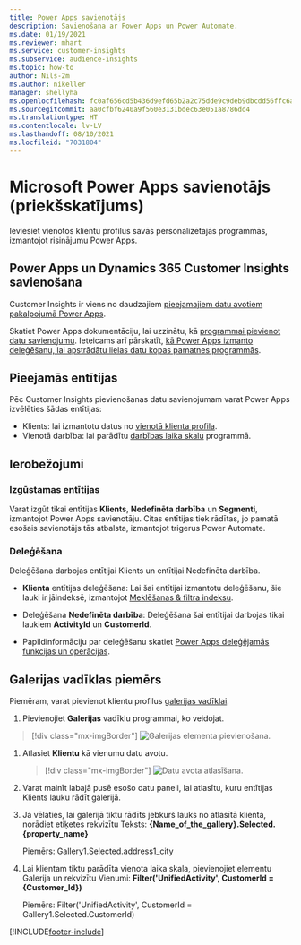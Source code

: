 ```yaml
---
title: Power Apps savienotājs
description: Savienošana ar Power Apps un Power Automate.
ms.date: 01/19/2021
ms.reviewer: mhart
ms.service: customer-insights
ms.subservice: audience-insights
ms.topic: how-to
author: Nils-2m
ms.author: nikeller
manager: shellyha
ms.openlocfilehash: fc0af656cd5b436d9efd65b2a2c75dde9c9deb9dbcdd56ffc6a960f5878a631f
ms.sourcegitcommit: aa0cfbf6240a9f560e3131bdec63e051a8786dd4
ms.translationtype: HT
ms.contentlocale: lv-LV
ms.lasthandoff: 08/10/2021
ms.locfileid: "7031804"
---
```

# <a name="microsoft-power-apps-connector-preview"></a>Microsoft Power Apps savienotājs (priekšskatījums)

Ieviesiet vienotos klientu profilus savās personalizētajās programmās, izmantojot risinājumu Power Apps.

## <a name="connect-power-apps-and-dynamics-365-customer-insights"></a>Power Apps un Dynamics 365 Customer Insights savienošana

Customer Insights ir viens no daudzajiem [pieejamajiem datu avotiem pakalpojumā Power Apps](/powerapps/maker/canvas-apps/working-with-data-sources).

Skatiet Power Apps dokumentāciju, lai uzzinātu, kā [programmai pievienot datu savienojumu](/powerapps/maker/canvas-apps/add-data-connection). Ieteicams arī pārskatīt, [kā Power Apps izmanto deleģēšanu, lai apstrādātu lielas datu kopas pamatnes programmās](/powerapps/maker/canvas-apps/delegation-overview).

## <a name="available-entities"></a>Pieejamās entītijas

Pēc Customer Insights pievienošanas datu savienojumam varat Power Apps izvēlēties šādas entītijas:

- Klients: lai izmantotu datus no [vienotā klienta profila](customer-profiles.md).
- Vienotā darbība: lai parādītu [darbības laika skalu](activities.md) programmā.

## <a name="limitations"></a>Ierobežojumi

### <a name="retrievable-entities"></a>Izgūstamas entītijas

Varat izgūt tikai entītijas **Klients**, **Nedefinēta darbība** un **Segmenti**, izmantojot Power Apps savienotāju. Citas entītijas tiek rādītas, jo pamatā esošais savienotājs tās atbalsta, izmantojot trigerus Power Automate.  

### <a name="delegation"></a>Deleģēšana

Deleģēšana darbojas entītijai Klients un entītijai Nedefinēta darbība. 

- **Klienta** entītijas deleģēšana: Lai šai entītijai izmantotu deleģēšanu, šie lauki ir jāindeksē, izmantojot [Meklēšanas & filtra indeksu](search-filter-index.md).  

- Deleģēšana **Nedefinēta darbība**: Deleģēšana šai entītijai darbojas tikai laukiem **ActivityId** un **CustomerId**.  

- Papildinformāciju par deleģēšanu skatiet [Power Apps deleģējamās funkcijas un operācijas](/connectors/commondataservice/#power-apps-delegable-functions-and-operations-for-the-cds-for-apps). 

## <a name="example-gallery-control"></a>Galerijas vadīklas piemērs

Piemēram, varat pievienot klientu profilus [galerijas vadīklai](/powerapps/maker/canvas-apps/add-gallery).

1. Pievienojiet **Galerijas** vadīklu programmai, ko veidojat.

> [!div class="mx-imgBorder"]
> ![Galerijas elementa pievienošana.](media/connector-powerapps9.png "Galerijas elementa pievienošana")

1. Atlasiet **Klientu** kā vienumu datu avotu.

    > [!div class="mx-imgBorder"]
    > ![Datu avota atlasīšana.](media/choose-datasource-powerapps.png "Datu avota atlasīšana")

1. Varat mainīt labajā pusē esošo datu paneli, lai atlasītu, kuru entītijas Klients lauku rādīt galerijā.

1. Ja vēlaties, lai galerijā tiktu rādīts jebkurš lauks no atlasītā klienta, norādiet etiķetes rekvizītu Teksts: **{Name_of_the_gallery}.Selected.{property_name}**

    Piemērs: Gallery1.Selected.address1_city

1. Lai klientam tiktu parādīta vienota laika skala, pievienojiet elementu Galerija un rekvizītu Vienumi: **Filter('UnifiedActivity', CustomerId = {Customer_Id})**

    Piemērs: Filter('UnifiedActivity', CustomerId = Gallery1.Selected.CustomerId)


[!INCLUDE[footer-include](../includes/footer-banner.md)]